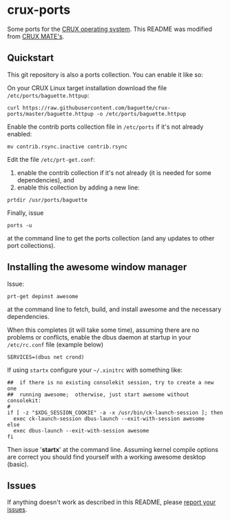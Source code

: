 # crux-ports
Some ports for the [CRUX operating system](http://crux.nu/). This README was modified from [CRUX MATE's](https://github.com/KrugerHeavyIndustries/crux-mate/).

## Quickstart ##

This git repository is also a ports collection. You can enable it like so:

On your CRUX Linux target installation download the file `/etc/ports/baguette.httpup`:


```
curl https://raw.githubusercontent.com/baguette/crux-ports/master/baguette.httpup -o /etc/ports/baguette.httpup
```

Enable the contrib ports collection file in `/etc/ports` if it's not already enabled:

```
mv contrib.rsync.inactive contrib.rsync
```

Edit the file `/etc/prt-get.conf`:

1. enable the contrib collection if it's not already (it is needed for some dependencies), and
2. enable this collection by adding a new line:

```
prtdir /usr/ports/baguette 
```

Finally, issue

```
ports -u
```

at the command line to get the ports collection (and any updates to other port collections).

## Installing the awesome window manager

Issue:

```
prt-get depinst awesome
```

at the command line to fetch, build, and install awesome and the necessary dependencies.

When this completes (it will take some time), assuming there are no problems or conflicts, enable the dbus daemon at startup in your `/etc/rc.conf` file (example below)

```
SERVICES=(dbus net crond) 
```

If using `startx` configure your `~/.xinitrc` with something like:

```
##  if there is no existing consolekit session, try to create a new one
##  running awesome;  otherwise, just start awesome without consolekit:
#
if [ -z "$XDG_SESSION_COOKIE" -a -x /usr/bin/ck-launch-session ]; then
  exec ck-launch-session dbus-launch --exit-with-session awesome
else
  exec dbus-launch --exit-with-session awesome
fi
```

Then issue '**startx**' at the command line. Assuming kernel compile options are correct you should find yourself with a working awesome desktop (basic).

## Issues

If anything doesn't work as described in this README, please [report your issues](https://github.com/baguette/crux-ports/issues).


